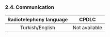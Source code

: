 ### 	2.4. Communication

| Radiotelephony language |     CPDLC     |
| :---------------------: | :-----------: |
|     Turkish/English     | Not available |

